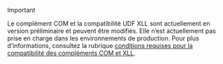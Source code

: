 > [!IMPORTANT]
> Le complément COM et la compatibilité UDF XLL sont actuellement en version préliminaire et peuvent être modifiés. Elle n’est actuellement pas prise en charge dans les environnements de production. Pour plus d’informations, consultez la rubrique [conditions requises pour la compatibilité des compléments COM et XLL](../excel/xll-compatibility-requirements.md).